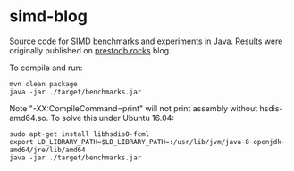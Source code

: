# simd-blog
Source code for SIMD benchmarks and experiments in Java. Results were originally published on [prestodb.rocks](http://prestodb.rocks/code/simd/) blog.

To compile and run:

```
mvn clean package
java -jar ./target/benchmarks.jar
```

Note "-XX:CompileCommand=print" will not print assembly without hsdis-amd64.so. To solve this under Ubuntu 16.04:

```
sudo apt-get install libhsdis0-fcml
export LD_LIBRARY_PATH=$LD_LIBRARY_PATH=:/usr/lib/jvm/java-8-openjdk-amd64/jre/lib/amd64
java -jar ./target/benchmarks.jar
```
